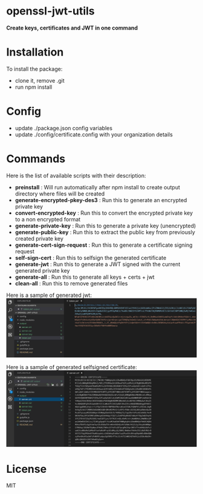 # openssl-jwt-utils

**Create keys, certificates and JWT in one command**

# Installation
To install the package:
* clone it, remove .git
* run npm install

# Config
* update ./package.json config variables
* update ./config/certificate.config with your organization details

# Commands
Here is the list of available scripts with their description:

* **preinstall** : Will run automatically after npm install to create output directory where files will be created
* **generate-encrypted-pkey-des3** : Run this to generate an encrypted private key
* **convert-encrypted-key** : Run this to convert the encrypted private key to a non encrypted format
* **generate-private-key** : Run this to generate a private key (unencrypted)
* **generate-public-key** : Run this to extract the public key from previously created private key
* **generate-cert-sign-request** : Run this to generate a certificate signing request
* **self-sign-cert** : Run this to selfsign the generated certificate
* **generate-jwt** : Run this to generate a JWT signed with the current generated private key
* **generate-all** : Run this to generate all keys + certs + jwt
* **clean-all** : Run this to remove generated files

Here is a sample of generated jwt:
![Alt text](./jwt_sample.png)

Here is a sample of generated selfsigned certificate:
![Alt text](./certificate_sample.png)

# License
MIT
